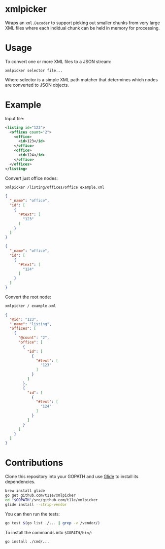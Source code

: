 # xmlpicker

Wraps an `xml.Decoder` to support picking out smaller chunks from very large XML files
where each indidual chunk can be held in memory for processing.

# Usage

To convert one or more XML files to a JSON stream:

```
xmlpicker selector file...
```

Where selector is a simple XML path matcher that determines which
nodes are converted to JSON objects.

# Example

Input file:
```xml
<listing id="123">
  <offices count="2">
    <office>
      <id>123</id>
    </office>
    <office>
      <id>124</id>
    </office>
  </offices>
</listing>
```

Convert just office nodes:
```sh
xmlpicker /listing/offices/office example.xml
```
```json
{
  "_name": "office",
  "id": [
    {
      "#text": [
        "123"
      ]
    }
  ]
}
```
```json
{
  "_name": "office",
  "id": [
    {
      "#text": [
        "124"
      ]
    }
  ]
}
```

Convert the root node:
```sh
xmlpicker / example.xml
```
```json
{
  "@id": "123",
  "_name": "listing",
  "offices": [
    {
      "@count": "2",
      "office": [
        {
          "id": [
            {
              "#text": [
                "123"
              ]
            }
          ]
        },
        {
          "id": [
            {
              "#text": [
                "124"
              ]
            }
          ]
        }
      ]
    }
  ]
}
```

# Contributions

Clone this repository into your GOPATH and use [Glide](https://github.com/Masterminds/glide) to install its dependencies.

```sh
brew install glide
go get github.com/t11e/xmlpicker
cd "$GOPATH"/src/github.com/t11e/xmlpicker
glide install --strip-vendor
```

You can then run the tests:

```sh
go test $(go list ./... | grep -v /vendor/)
```

To install the commands into `$GOPATH/bin/`:

```sh
go install ./cmd/...
```
